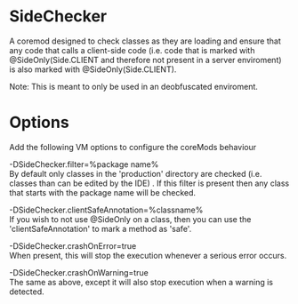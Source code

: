 SideChecker
======

A coremod designed to check classes as they are loading and ensure that any code that calls a client-side code (i.e. code that is marked with @SideOnly(Side.CLIENT and therefore not present in a server enviroment) is also marked with @SideOnly(Side.CLIENT).


Note: This is meant to only be used in an deobfuscated enviroment.


Options
==============
Add the following VM options to configure the coreMods behaviour

-DSideChecker.filter=%package name%<br>
By default only classes in the 'production' directory are checked (i.e. classes than can be edited by the IDE) . If this filter is present then any class that starts with the package name will be checked.

-DSideChecker.clientSafeAnnotation=%classname%<br>
If you wish to not use @SideOnly on a class, then you can use the 'clientSafeAnnotation' to mark a method as 'safe'.

-DSideChecker.crashOnError=true<br>
When present, this will stop the execution whenever a serious error occurs.

-DSideChecker.crashOnWarning=true<br>
The same as above, except it will also stop execution when a warning is detected.
